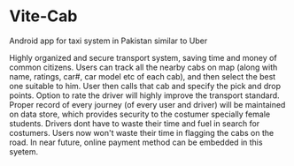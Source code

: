 # Vite-Cab
Android app for taxi system in Pakistan similar to Uber

Highly organized and secure transport system, saving time and money of common citizens. Users can track all the nearby cabs on map (along with name, ratings, car#, car model etc of each cab), and then select the best one suitable to him. User then calls that cab and specify the pick and drop points.
Option to rate the driver will highly improve the transport standard. Proper record of every journey (of every user and driver) will be maintained on data store, which provides security to the costumer specially female students. Drivers dont have to waste their time and fuel in search for costumers. Users now won't waste their time in flagging the cabs on the road. In near future, online payment method can be embedded in this syetem.
